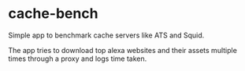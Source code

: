 # cache-bench
Simple app to benchmark cache servers like ATS and Squid.

The app tries to download top alexa websites and their assets multiple times through a proxy and logs time taken.
